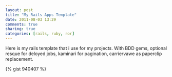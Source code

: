 ```yaml
---
layout: post
title: "My Rails Apps Template"
date: 2011-08-03 13:29
comments: true
sharing: true
categories: [rails, ruby, ror]
---
```

Here is my rails template that i use for my projects. With BDD gems, optional resque for deloyed jobs, kaminari for pagination, carriervawe as paperclip replacement.

<!-- more -->

{% gist 940407 %}
